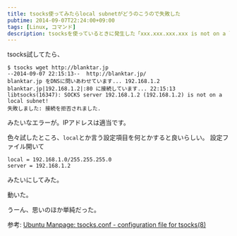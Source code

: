 ```yaml
---
title: tsocks使ってみたらlocal subnetがどうのこうので失敗した
pubtime: 2014-09-07T22:24:00+09:00
tags: [Linux, コマンド]
description: tsocksを使っているときに発生した「xxx.xxx.xxx.xxx is not on a local subnet!」というようなエラーを修正する方法です。
---
```


tsocks試してたら、
```
$ tsocks wget http://blanktar.jp
--2014-09-07 22:15:13--  http://blanktar.jp/
blanktar.jp をDNSに問いあわせています... 192.168.1.2
blanktar.jp|192.168.1.2|:80 に接続しています... 22:15:13 libtsocks(16347): SOCKS server 192.168.1.2 (192.168.1.2) is not on a local subnet!
失敗しました: 接続を拒否されました.
```
みたいなエラーが。IPアドレスは適当です。

色々試したところ、`local`とか言う設定項目を何とかすると良いらしい。
設定ファイル開いて
```
local = 192.168.1.0/255.255.255.0
server = 192.168.1.2
```
みたいにしてみた。

動いた。

うーん、思いのほか単純だった。

参考: [Ubuntu Manpage: tsocks.conf - configuration file for tsocks(8)](http://manpages.ubuntu.com/manpages/intrepid/man5/tsocks.conf.5.html)
